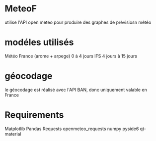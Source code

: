 # MeteoF

utilise l'API open meteo pour produire des graphes de prévisiosn météo


# modéles utilisés
Météo France (arome + arpege) 0 à 4 jours
IFS 4 jours à 15 jours

# géocodage
le géocodage est réalisé avec l'API BAN, donc uniquement valable en France

# Requirements
Matplotlib
Pandas
Requests
openmeteo_requests
numpy
pyside6
qt-material
